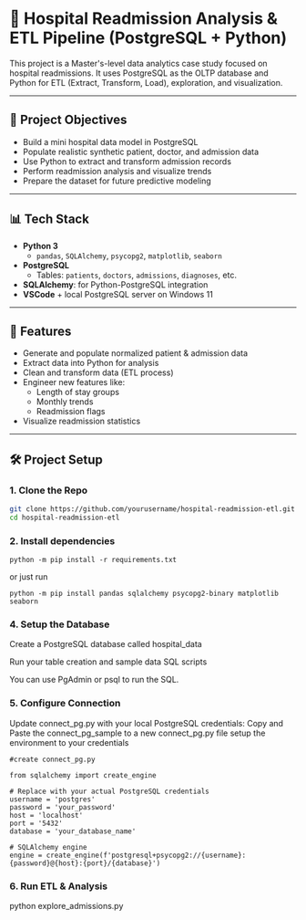 # 🏥 Hospital Readmission Analysis & ETL Pipeline (PostgreSQL + Python)

This project is a Master's-level data analytics case study focused on hospital readmissions. It uses PostgreSQL as the OLTP database and Python for ETL (Extract, Transform, Load), exploration, and visualization.

---

## 📌 Project Objectives

- Build a mini hospital data model in PostgreSQL
- Populate realistic synthetic patient, doctor, and admission data
- Use Python to extract and transform admission records
- Perform readmission analysis and visualize trends
- Prepare the dataset for future predictive modeling

---

## 📊 Tech Stack

- **Python 3**
  - `pandas`, `SQLAlchemy`, `psycopg2`, `matplotlib`, `seaborn`
- **PostgreSQL**
  - Tables: `patients`, `doctors`, `admissions`, `diagnoses`, etc.
- **SQLAlchemy**: for Python-PostgreSQL integration
- **VSCode** + local PostgreSQL server on Windows 11

---

## 🚀 Features

- Generate and populate normalized patient & admission data
- Extract data into Python for analysis
- Clean and transform data (ETL process)
- Engineer new features like:
  - Length of stay groups
  - Monthly trends
  - Readmission flags
- Visualize readmission statistics

---

## 🛠️ Project Setup

### 1. Clone the Repo

```bash
git clone https://github.com/yourusername/hospital-readmission-etl.git
cd hospital-readmission-etl
```

### 2. Install dependencies
```
python -m pip install -r requirements.txt
```
or just run
```
python -m pip install pandas sqlalchemy psycopg2-binary matplotlib seaborn
```
### 4. Setup the Database
Create a PostgreSQL database called hospital_data

Run your table creation and sample data SQL scripts

You can use PgAdmin or psql to run the SQL.

### 5. Configure Connection
Update connect_pg.py with your local PostgreSQL credentials:
Copy and Paste the connect_pg_sample to a new connect_pg.py file
setup the environment to your credentials
```
#create connect_pg.py

from sqlalchemy import create_engine

# Replace with your actual PostgreSQL credentials
username = 'postgres'
password = 'your_password'
host = 'localhost'
port = '5432'
database = 'your_database_name'

# SQLAlchemy engine
engine = create_engine(f'postgresql+psycopg2://{username}:{password}@{host}:{port}/{database}')

```
### 6. Run ETL & Analysis

python explore_admissions.py